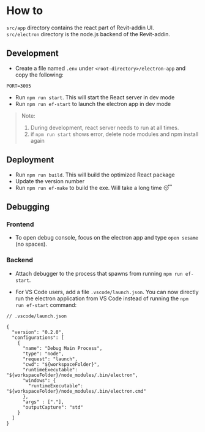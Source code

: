 # How to
`src/app` directory contains the react part of Revit-addin UI. <br>
`src/electron` directory is the node.js backend of the Revit-addin.

## Development

- Create a file named `.env` under `<root-directory>/electron-app` and copy the following:

```
PORT=3005
```

- Run `npm run start`. This will start the React server in dev mode
- Run `npm run ef-start` to launch the electron app in dev mode

> Note:
> 1. During development, react server needs to run at all times.
> 2. if `npm run start` shows error, delete node modules and npm install again


## Deployment

- Run `npm run build`. This will build the optimized React package
- Update the version number
- Run `npm run ef-make` to build the exe. Will take a long time 😴

## Debugging

### Frontend

- To open debug console, focus on the electron app and type `open sesame` (no spaces).

### Backend

- Attach debugger to the process that spawns from running `npm run ef-start`.

- For VS Code users, add a file `.vscode/launch.json`. You can now directly run the electron application from VS Code instead of running the  `npm run ef-start` command:

```
// .vscode/launch.json

{
  "version": "0.2.0",
  "configurations": [
    {
      "name": "Debug Main Process",
      "type": "node",
      "request": "launch",
      "cwd": "${workspaceFolder}",
      "runtimeExecutable": "${workspaceFolder}/node_modules/.bin/electron",
      "windows": {
        "runtimeExecutable": "${workspaceFolder}/node_modules/.bin/electron.cmd"
      },
      "args" : ["."],
      "outputCapture": "std"
    }
  ]
}
```
